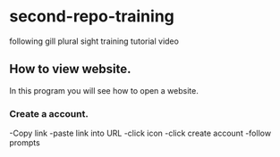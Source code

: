 # second-repo-training
following gill plural sight training tutorial video

## How to view website.
In this program you will see how to open a website.

### Create a account.
-Copy link
-paste link into URL
-click icon
-click create account
-follow prompts
